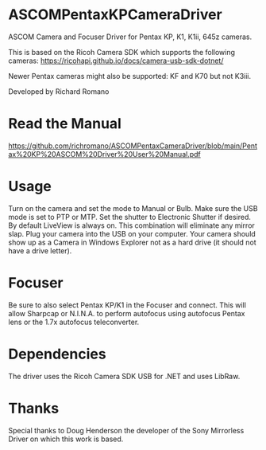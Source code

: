 # ASCOMPentaxKPCameraDriver

ASCOM Camera and Focuser Driver for Pentax KP, K1, K1ii, 645z cameras.

This is based on the Ricoh Camera SDK which supports the following cameras:
https://ricohapi.github.io/docs/camera-usb-sdk-dotnet/

Newer Pentax cameras might also be supported: KF and K70 but not K3iii.

Developed by Richard Romano

# Read the Manual

https://github.com/richromano/ASCOMPentaxCameraDriver/blob/main/Pentax%20KP%20ASCOM%20Driver%20User%20Manual.pdf

# Usage

Turn on the camera and set the mode to Manual or Bulb.  Make sure the USB mode is set to PTP or MTP.  Set the shutter to Electronic Shutter if desired.  By default LiveView is always on.  This combination will eliminate any mirror slap.  Plug your camera into the USB on your computer.  Your camera should show up as a Camera in Windows Explorer not as a hard drive (it should not have a drive letter).

# Focuser

Be sure to also select Pentax KP/K1 in the Focuser and connect.  This will allow Sharpcap or N.I.N.A. to perform autofocus using autofocus Pentax lens or the 1.7x autofocus teleconverter.

# Dependencies

The driver uses the Ricoh Camera SDK USB for .NET and uses LibRaw.

# Thanks

Special thanks to Doug Henderson the developer of the Sony Mirrorless Driver on which this work is based. 
